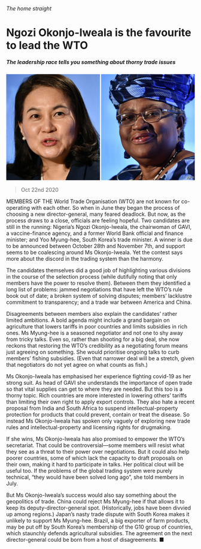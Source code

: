 ###### The home straight

# Ngozi Okonjo-Iweala is the favourite to lead the WTO 

##### The leadership race tells you something about thorny trade issues 

![image](images/20201024_FNP502.jpg) 

> Oct 22nd 2020 

MEMBERS OF THE World Trade Organisation (WTO) are not known for co-operating with each other. So when in June they began the process of choosing a new director-general, many feared deadlock. But now, as the process draws to a close, officials are feeling hopeful. Two candidates are still in the running: Nigeria’s Ngozi Okonjo-Iweala, the chairwoman of GAVI, a vaccine-finance agency, and a former World Bank official and finance minister; and Yoo Myung-hee, South Korea’s trade minister. A winner is due to be announced between October 28th and November 7th, and support seems to be coalescing around Ms Okonjo-Iweala. Yet the contest says more about the discord in the trading system than the harmony.

The candidates themselves did a good job of highlighting various divisions in the course of the selection process (while dutifully noting that only members have the power to resolve them). Between them they identified a long list of problems: jammed negotiations that have left the WTO’s rule book out of date; a broken system of solving disputes; members’ lacklustre commitment to transparency; and a trade war between America and China.


Disagreements between members also explain the candidates’ rather limited ambitions. A bold agenda might include a grand bargain on agriculture that lowers tariffs in poor countries and limits subsidies in rich ones. Ms Myung-hee is a seasoned negotiator and not one to shy away from tricky talks. Even so, rather than shooting for a big deal, she now reckons that restoring the WTO’s credibility as a negotiating forum means just agreeing on something. She would prioritise ongoing talks to curb members’ fishing subsidies. (Even that narrower deal will be a stretch, given that negotiators do not yet agree on what counts as fish.)

Ms Okonjo-Iweala has emphasised her experience fighting covid-19 as her strong suit. As head of GAVI she understands the importance of open trade so that vital supplies can get to where they are needed. But this too is a thorny topic. Rich countries are more interested in lowering others’ tariffs than limiting their own right to apply export controls. They also hate a recent proposal from India and South Africa to suspend intellectual-property protection for products that could prevent, contain or treat the disease. So instead Ms Okonjo-Iweala has spoken only vaguely of exploring new trade rules and intellectual-property and licensing rights for drugmaking.

If she wins, Ms Okonjo-Iweala has also promised to empower the WTO’s secretariat. That could be controversial—some members will resist what they see as a threat to their power over negotiations. But it could also help poorer countries, some of which lack the capacity to draft proposals on their own, making it hard to participate in talks. Her political clout will be useful too. If the problems of the global trading system were purely technical, “they would have been solved long ago”, she told members in July.

But Ms Okonjo-Iweala’s success would also say something about the geopolitics of trade. China could reject Ms Myung-hee if that allows it to keep its deputy-director-general spot. (Historically, jobs have been divvied up among regions.) Japan’s nasty trade dispute with South Korea makes it unlikely to support Ms Myung-hee. Brazil, a big exporter of farm products, may be put off by South Korea’s membership of the G10 group of countries, which staunchly defends agricultural subsidies. The agreement on the next director-general could be born from a host of disagreements. ■

